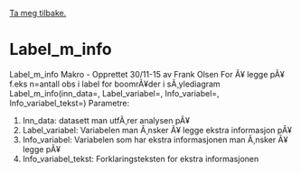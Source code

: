 [Ta meg tilbake.](./)

# Label_m_info

Label_m_info Makro - Opprettet 30/11-15 av Frank Olsen
For Ã¥ legge pÃ¥ f.eks n=antall obs i label for boomrÃ¥der i sÃ¸ylediagram
Label_m_info(inn_data=, Label_variabel=, Info_variabel=, Info_variabel_tekst=)
Parametre:
1. Inn_data: datasett man utfÃ¸rer analysen pÃ¥
2. Label_variabel: Variabelen man Ã¸nsker Ã¥ legge ekstra informasjon pÃ¥
3. Info_variabel: Variabelen som har ekstra informasjonen man Ã¸nsker Ã¥ legge pÃ¥
4. Info_variabel_tekst: Forklaringsteksten for ekstra informasjonen
